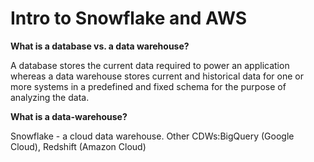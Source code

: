 # Intro to Snowflake and AWS
**What is a database vs. a data warehouse?**

A database stores the current data required to power an application whereas a data warehouse stores current and historical data for one or more systems in a predefined and fixed schema for the purpose of analyzing the data.

**What is a data-warehouse?**

Snowflake - a cloud data warehouse. Other CDWs:BigQuery (Google Cloud), Redshift (Amazon Cloud)
